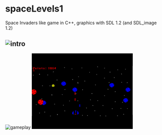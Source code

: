 # spaceLevels1
Space Invaders like game in C++, graphics with SDL 1.2 (and SDL_image 1.2)

![intro](./imgs/SpaceLevels_intro.gif)
---
![gameplay](./imgs/SpaceLevels_gameplay.gif)
![lose screen](./imgs/SpaceLevels_lose.gif)
